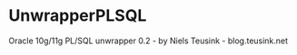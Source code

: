 UnwrapperPLSQL
==============

Oracle 10g/11g PL/SQL unwrapper 0.2 - by Niels Teusink - blog.teusink.net